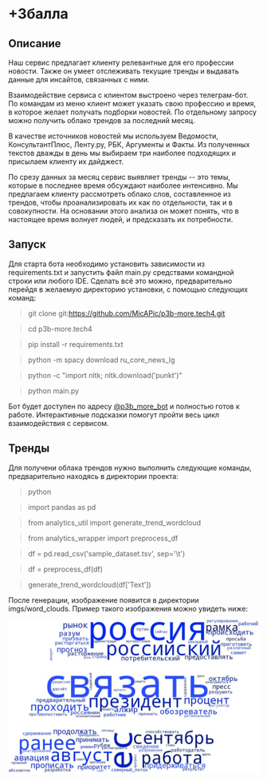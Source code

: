 # +3балла

## Описание

Наш сервис предлагает клиенту релевантные для его профессии новости.
Также он умеет отслеживать текущие тренды и выдавать данные для инсайтов,
связанных с ними.

Взаимодействие сервиса с клиентом выстроено через телеграм-бот. По командам из
меню клиент может указать свою профессию и время, в которое желает получать
подборки новостей. По отдельному запросу можно получить облако трендов
за последний месяц.

В качестве источников новостей мы используем Ведомости, КонсультантПлюс,
Ленту.ру, РБК, Аргументы и Факты. Из полученных текстов дважды в день мы
выбираем три наиболее подходящих и присылаем клиенту их дайджест. 

По срезу данных за месяц сервис выявляет тренды -- это темы, которые
в последнее время обсуждают наиболее интенсивно. Мы предлагаем клиенту
рассмотреть облако слов, составленное из трендов, чтобы проанализировать их
как по отдельности, так и в совокупности. На основании этого анализа он может
понять, что в настоящее время волнует людей, и предсказать их потребности.

## Запуск

Для старта бота необходимо установить зависимости из requirements.txt и
запустить файл main.py средствами командной строки или любого IDE.
Сделать всё это можно, предварительно перейдя в желаемую директорию установки,
с помощью следующих команд:

> git clone git:https://github.com/MicAPic/p3b-more.tech4.git

> cd p3b-more.tech4

> pip install -r requirements.txt

> python -m spacy download ru_core_news_lg

> python -c "import nltk; nltk.download('punkt')"

> python main.py

Бот будет доступен по адресу [@p3b_more_bot](https://t.me/p3b_more_bot) и
полностью готов к работе. Интерактивные подсказки помогут пройти весь цикл
взаимодействия с сервисом.

## Тренды

Для получени облака трендов нужно выполнить следующие команды, предварительно
находясь в директории проекта:

> python

> import pandas as pd

> from analytics_util import generate_trend_wordcloud

> from analytics_wrapper import preprocess_df

> df = pd.read_csv('sample_dataset.tsv', sep='\t')

> df = preprocess_df(df)

> generate_trend_wordcloud(df['Text'])

После генерации, изображение появится в директории imgs/word_clouds. Пример
такого изображения можно увидеть ниже:

![img](https://github.com/MicAPic/p3b-more.tech4/blob/master/imgs/word_clouds/example.jpg)